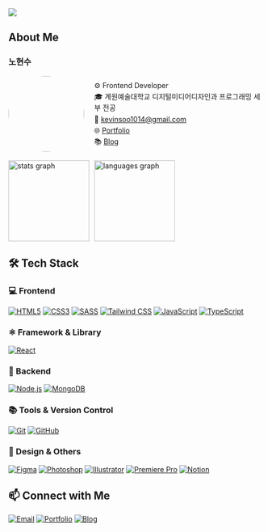 <img src="https://capsule-render.vercel.app/api?type=waving&color=gradient&height=300&section=header&text=Hi%20There%20👋&fontSize=50&fontAlign=50&fontAlignY=50" /> 

## About Me

### 노현수

<div style="display: flex; align-items: center; gap: 20px;">
  <img height="150" src="https://avatars.githubusercontent.com/toosign00" style="border-radius: 50%;" />
  
  <div style="line-height: 1.6;">
    ⚙️ Frontend Developer<br>
    🎓 계원예술대학교 디지털미디어디자인과 프로그래밍 세부 전공<br>
    📧 <a href="mailto:kevinsoo1014@gmail.com">kevinsoo1014@gmail.com</a><br>
    🌐 <a href="https://toosign.kr">Portfolio</a><br>
    📚 <a href="https://velog.io/@toosign00">Blog</a>
  </div>
</div>

<br>

<div style="display: flex; gap: 10px; flex-wrap: wrap;">
  <img src="https://github-readme-stats.vercel.app/api?username=toosign00&hide_title=false&hide_rank=false&show_icons=true&include_all_commits=true&count_private=true&disable_animations=false&theme=github_dark&locale=en&hide_border=false" height="160" alt="stats graph" />
  <img src="https://github-readme-stats.vercel.app/api/top-langs?username=toosign00&locale=en&hide_title=false&layout=compact&card_width=320&langs_count=5&theme=github_dark&hide_border=false" height="160" alt="languages graph" />
</div>

## 🛠️ Tech Stack

### 💻 Frontend
[![HTML5](https://img.shields.io/badge/HTML5-E34F26?style=for-the-badge&logo=html5&logoColor=white)](https://html.spec.whatwg.org/)
[![CSS3](https://img.shields.io/badge/CSS3-1572B6?style=for-the-badge&logo=css3&logoColor=white)](https://www.w3.org/Style/CSS/)
[![SASS](https://img.shields.io/badge/Sass-CC6699?style=for-the-badge&logo=sass&logoColor=white)](https://sass-lang.com)
[![Tailwind CSS](https://img.shields.io/badge/Tailwind_CSS-38B2AC?style=for-the-badge&logo=tailwind-css&logoColor=white)](https://tailwindcss.com)
[![JavaScript](https://img.shields.io/badge/JavaScript-F7DF1E?style=for-the-badge&logo=javascript&logoColor=black)](https://developer.mozilla.org/en-US/docs/Web/JavaScript)
[![TypeScript](https://img.shields.io/badge/TypeScript-3178C6?style=for-the-badge&logo=typescript&logoColor=white)](https://www.typescriptlang.org/)

### ⚛️ Framework & Library
[![React](https://img.shields.io/badge/React-61DAFB?style=for-the-badge&logo=react&logoColor=black)](https://reactjs.org/)

### 🔧 Backend
[![Node.js](https://img.shields.io/badge/Node.js-339933?style=for-the-badge&logo=node.js&logoColor=white)](https://nodejs.org/)
[![MongoDB](https://img.shields.io/badge/MongoDB-47A248?style=for-the-badge&logo=mongodb&logoColor=white)](https://www.mongodb.com/)

### 📚 Tools & Version Control
[![Git](https://img.shields.io/badge/Git-F05032?style=for-the-badge&logo=git&logoColor=white)](https://git-scm.com/)
[![GitHub](https://img.shields.io/badge/GitHub-181717?style=for-the-badge&logo=github&logoColor=white)](https://github.com/)

### 🎨 Design & Others
[![Figma](https://img.shields.io/badge/Figma-F24E1E?style=for-the-badge&logo=figma&logoColor=white)](https://www.figma.com/)
[![Photoshop](https://img.shields.io/badge/Photoshop-31A8FF?style=for-the-badge&logo=adobe-photoshop&logoColor=white)](https://www.adobe.com/products/photoshop.html)
[![Illustrator](https://img.shields.io/badge/Illustrator-FF9A00?style=for-the-badge&logo=adobe-illustrator&logoColor=white)](https://www.adobe.com/products/illustrator.html)
[![Premiere Pro](https://img.shields.io/badge/Premiere_Pro-9999FF?style=for-the-badge&logo=adobe-premiere-pro&logoColor=white)](https://www.adobe.com/products/premiere.html)
[![Notion](https://img.shields.io/badge/Notion-000000?style=for-the-badge&logo=notion&logoColor=white)](https://www.notion.so)

<!-- ## 🌱 Currently Learning
- GitHub Actions를 활용한 CI/CD 파이프라인 구축
- 웹 성능 최적화 및 사용자 경험 개선
- 인터랙티브한 UI/UX 구현

## 🚀 Featured Projects

### [Project Name](링크)
- **기술 스택:** React, Next.js, TypeScript
- **설명:** 프로젝트에 대한 간단한 설명
- **주요 기능:** 핵심 기능들

### [Project Name](링크)
- **기술 스택:** Vue.js, Node.js
- **설명:** 프로젝트에 대한 간단한 설명
- **주요 기능:** 핵심 기능들 -->

## 📫 Connect with Me

[![Email](https://img.shields.io/badge/Email-kevinsoo1014@gmail.com-red?style=for-the-badge&logo=gmail&logoColor=white)](mailto:kevinsoo1014@gmail.com)
[![Portfolio](https://img.shields.io/badge/Portfolio-toosign.kr-blue?style=for-the-badge&logo=safari&logoColor=white)](https://toosign.kr)
[![Blog](https://img.shields.io/badge/Blog-Velog-green?style=for-the-badge&logo=velog&logoColor=white)](https://velog.io/@toosign00)